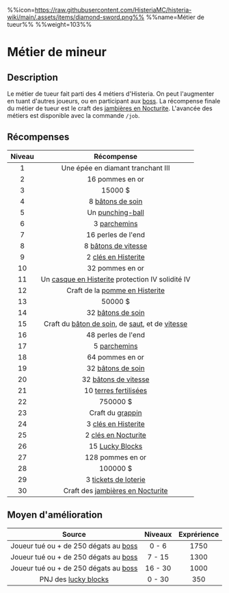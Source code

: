 %%icon=https://raw.githubusercontent.com/HisteriaMC/histeria-wiki/main/.assets/items/diamond-sword.png%%
%%name=Métier de tueur%%
%%weight=103%%

# Métier de mineur
## Description
Le métier de tueur fait parti des 4 métiers d'Histeria. On peut l'augmenter en tuant d'autres joueurs, ou en participant aux [boss](https://histeria.fr/wiki/6-boss).
La récompense finale du métier de tueur est le craft des [jambières en Nocturite](https://histeria.fr/wiki/2-equipement/nocturite-armor).
L'avancée des métiers est disponible avec la commande `/job`.

## Récompenses

| Niveau | Récompense |
|:---:|:---:|
| 1 | Une épée en diamant tranchant III |
| 2 | 16 pommes en or |
| 3 | 15000 $ |
| 4 | 8 [bâtons de soin](https://histeria.fr/wiki/2-equipement/sticks) |
| 5 | Un [punching-ball](https://histeria.fr/wiki/2-equipement/other) |
| 6 | 3 [parchemins](https://histeria.fr/wiki/2-equipement/other) |
| 7 | 16 perles de l'end |
| 8 | 8 [bâtons de vitesse](https://histeria.fr/wiki/2-equipement/sticks) |
| 9 | 2 [clés en Histerite](https://histeria.fr/wiki/2-equipement/keys) |
| 10 | 32 pommes en or |
| 11 | Un [casque en Histerite](https://histeria.fr/wiki/2-equipement/histerite-armor) protection IV solidité IV |
| 12 | Craft de la [pomme en Histerite](https://histeria.fr/wiki/2-equipement/pvp) |
| 13 | 50000 $ |
| 14 | 32 [bâtons de soin](https://histeria.fr/wiki/2-equipement/sticks) |
| 15 | Craft du [bâton de soin](https://histeria.fr/wiki/2-equipement/sticks), de [saut](https://histeria.fr/wiki/2-equipement/sticks), et de [vitesse](https://histeria.fr/wiki/2-equipement/sticks) |
| 16 | 48 perles de l'end |
| 17 | 5 [parchemins](https://histeria.fr/wiki/2-equipement/other) |
| 18 | 64 pommes en or |
| 19 | 32 [bâtons de soin](https://histeria.fr/wiki/2-equipement/sticks) |
| 20 | 32 [bâtons de vitesse](https://histeria.fr/wiki/2-equipement/sticks) |
| 21 | 10 [terres fertilisées](https://histeria.fr/wiki/2-equipement/farm) |
| 22 | 750000 $ |
| 23 | Craft du [grappin](https://histeria.fr/wiki/2-equipement/tools) |
| 24 | 3 [clés en Histerite](https://histeria.fr/wiki/2-equipement/keys) |
| 25 | 2 [clés en Nocturite](https://histeria.fr/wiki/2-equipement/keys) |
| 26 | 15 [Lucky Blocks](https://histeria.fr/wiki/2-equipement/other) |
| 27 | 128 pommes en or |
| 28 | 100000 $ |
| 29 | 3 [tickets de loterie](https://histeria.fr/wiki/2-equipement/economy) |
| 30 | Craft des [jambières en Nocturite](https://histeria.fr/wiki/2-equipement/nocturite-armor) |

## Moyen d'amélioration

| Source | Niveaux | Exprérience |
|:---:|:---:|:---:|
| Joueur tué ou + de 250 dégats au [boss](https://histeria.fr/wiki/6-boss) | 0 - 6 | 1750 |
| Joueur tué ou + de 250 dégats au [boss](https://histeria.fr/wiki/6-boss) | 7 - 15 | 1300 |
| Joueur tué ou + de 250 dégats au [boss](https://histeria.fr/wiki/6-boss) | 16 - 30 | 1000 |
| PNJ des [lucky blocks](https://histeria.fr/wiki/2-equipement/other) | 0 - 30 | 350 |
